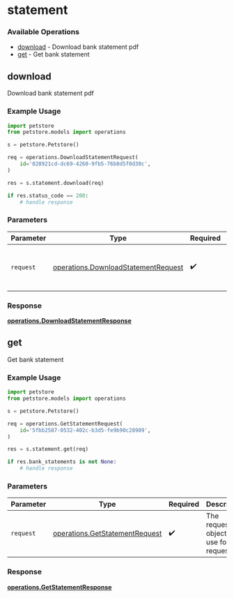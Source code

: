 # statement

### Available Operations

* [download](#download) - Download bank statement pdf
* [get](#get) - Get bank statement

## download

Download bank statement pdf

### Example Usage

```python
import petstore
from petstore.models import operations

s = petstore.Petstore()

req = operations.DownloadStatementRequest(
    id='028921cd-dc69-4260-9fb5-76b0d5f0d30c',
)

res = s.statement.download(req)

if res.status_code == 200:
    # handle response
```

### Parameters

| Parameter                                                                                  | Type                                                                                       | Required                                                                                   | Description                                                                                |
| ------------------------------------------------------------------------------------------ | ------------------------------------------------------------------------------------------ | ------------------------------------------------------------------------------------------ | ------------------------------------------------------------------------------------------ |
| `request`                                                                                  | [operations.DownloadStatementRequest](../../models/operations/downloadstatementrequest.md) | :heavy_check_mark:                                                                         | The request object to use for the request.                                                 |


### Response

**[operations.DownloadStatementResponse](../../models/operations/downloadstatementresponse.md)**


## get

Get bank statement

### Example Usage

```python
import petstore
from petstore.models import operations

s = petstore.Petstore()

req = operations.GetStatementRequest(
    id='5fbb2587-0532-402c-b3d5-fe9b90c28909',
)

res = s.statement.get(req)

if res.bank_statements is not None:
    # handle response
```

### Parameters

| Parameter                                                                        | Type                                                                             | Required                                                                         | Description                                                                      |
| -------------------------------------------------------------------------------- | -------------------------------------------------------------------------------- | -------------------------------------------------------------------------------- | -------------------------------------------------------------------------------- |
| `request`                                                                        | [operations.GetStatementRequest](../../models/operations/getstatementrequest.md) | :heavy_check_mark:                                                               | The request object to use for the request.                                       |


### Response

**[operations.GetStatementResponse](../../models/operations/getstatementresponse.md)**


